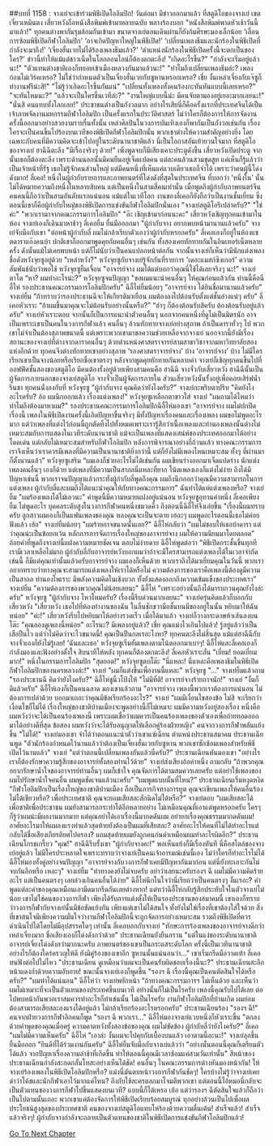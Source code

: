 ##บทที่ 1158 : จางเย่จะเข้าร่วมพิธีเปิดโอลิมปิก!
วันต่อมา
มีข่าวออกมาแล้ว
ที่สตูดิโอของจางเย่ เขตเจี่ยวเหมินตง
เสี่ยวหวังถือหนังสือพิมพ์เข้ามาหลายฉบับ พลางร้องบอก "หนังสือพิมพ์พาดหัวเช้าวันนี้มาแล้ว!"
ทุกคนต่างพากันรุมล้อมกันเข้ามา ขนาดจางเย่ตอนเดินผ่านก็ยังก้มศีรษะมองเล็กน้อย
‘เลื่อนการซ้อมพิธีเปิดกีฬาโอลิมปิก'
‘อาจเกิดปัญหาใหญ่ในพิธีเปิด!'
‘เปลี่ยนเพลงธีมและนักร้องในพิธีเปิดที่กำลังจะมาถึง!'
‘เจี่ยงฮั่นเวยไม่ได้ร้องเพลงธีมแล้ว?'
‘ตำแหน่งนักร้องในพิธีเปิดครั้งนี้จะตกเป็นของใคร?'
ข่าวนี้ทำให้แม้แต่ชาวเน็ตในโลกออนไลน์ก็ต้องตกตะลึง!
"เกิดอะไรขึ้น?"
"กำลังจะเริ่มอยู่แล้วนะ!"
"ตัวแทนต่างชาติเองก็ทยอยเข้าเมืองหลวงกันมาแล้วนะ!"
"ทำไมถึงเปลี่ยนเพลงธีมล่ะ? เพลงก่อนไม่เวิร์คเหรอ? ไม่ใช่ว่ากำหนดตัวเป็นเจี่ยงฮั่นเวยกับซูหานหรอกเหรอ? เชี่ย งั้นเหล่าเจี่ยงกับเจ๊ซูก็ทำงานฟรีน่ะสิ!"
"ไม่รู้ว่าเกิดอะไรขึ้นกันแน่"
"เปลี่ยนทั้งเพลงทั้งคนร้องกะทันหันแบบนี้เลยเหรอ?"
"จะทันไหมนะ?"
"แล้วจะเป็นใครขึ้นเวทีล่ะ?"
"งานใหญ่แบบนี้น่ะ มีคนจับตามองอยู่เยอะมากเลยนะ!"
"นั่นสิ คนแทบทั้งโลกเลย!"
ประชาชนต่างเป็นกังวลมาก อย่างไรเสียนี่ก็คือครั้งแรกที่ประเทศจีนได้เป็นเจ้าภาพจัดงานมหกรรมกีฬาโอลิมปิก เป็นครั้งแรกในประวัติศาสตร์ ไม่ว่าใครก็ต้องการให้การจัดงานครั้งนี้ออกมาอย่างสวยงามราบรื่นทั้งนั้น
เหล่าศิลปินในวงการบันเทิงเองก็พากันเป็นกังวลเช่นกัน เรื่องใครจะเป็นคนขึ้นไปร้องบนเวทีของพิธีเปิดกีฬาโอลิมปิกนั้น พวกเขาต่างให้ความสำคัญอย่างยิ่ง โดยเฉพาะกับคนที่มีความคิดจะเข้าไปอยู่ในระดับนานาชาติแล้ว นี่เป็นโอกาสอันเย้ายวนใจมาก
ที่สตูดิโอของจางเย่
ฮาฉีฉีตะลึง "มีเรื่องจริงๆ ด้วย!"
เพิ่งพูดจบก็มีเสียงเคาะประตูดังขึ้น
เสี่ยวหวังเปิดประตู จากนั้นเธอก็ต้องตะลึง เพราะด้านนอกนั้นมีคนยืนอยู่เจ็ดแปดคน แต่ละคนล้วนสวมชุดสูท แค่เห็นก็รู้แล้วว่าเป็นเจ้าหน้าที่รัฐ เธอไม่รู้จักคนส่วนใหญ่ แต่มีคนหนึ่งที่เห็นแค่แวบเดียวเธอก็จำได้ เพราะว่าคนผู้นี้โด่งดังมาก!
ลี่เคอ!
หนึ่งในผู้กำกับรายการและภาพยนตร์ที่โด่งดังที่สุดในประเทศจีน ที่บอกว่า ‘หนึ่งใน’ นั้นไม่ได้หมายความถึงหนึ่งในหลายสิบคน แต่เป็นหนึ่งในสามสี่คนเท่านั้น เมื่อพูดถึงผู้กำกับภาพยนตร์จีน คนคนนี้ถือว่าเป็นสามอันดับแรกแน่นอน แม้แต่ในเวทีโลก งานของลี่เคอก็ยังถือว่าเป็นงานชั้นเยี่ยม ซึ่งตอนนี้เขาก็คือผู้กำกับใหญ่ของพิธีเปิดการแข่งขันกีฬาโอลิมปิกนั่นเอง
"จางเย่สตูดิโอรึเปล่าครับ?"
"ใช่ค่ะ"
"พวกเรามาจากคณะกรรมการโอลิมปิก"
"อ๊ะ เชิญเข้ามาก่อนนะคะ"
เสี่ยวหวังเชิญทุกคนเข้ามาในห้อง
จางเย่เองก็เดินมาหาช้าๆ
ลี่เคอยิ้ม ยื่นมือออกมา "ผู้กำกับจาง อยากพบหน้ามานานแล้วครับ"
จางเย่จับมือกับเขา "ต่อหน้าผู้กำกับลี่ ผมไม่กล้าเรียกตัวเองว่าผู้กำกับหรอกครับ"
ลี่เคอเองก็อยู่ในห้องแชตดาราแก๊งคนบ้า ปกติเขาก็ออกมาพูดคุยกับคนอื่นๆ เช่นกัน ทั้งสองเคยทักทายกันในอินเทอร์เน็ตหลายครั้ง ดังนั้นแม้ไม่เคยพบหน้า แต่ก็ไม่นับว่าเป็นคนแปลกหน้าต่อกัน
จากนั้นจางเย่ก็เห็นว่ามีนักแต่งเพลงชื่อดังหวังจุยซูอยู่ด้วย "เหล่าหวัง?"
หวังจุยซูกับจางเย่รู้จักกันที่รายการ 'เดอะแมสก์ซิงเกอร์' ความสัมพันธ์นับว่าพอใช้
หวังจุยซูยิ้มเจื่อน "อาจารย์จาง ผมได้แต่บอกว่าคุณนี่ใช้ได้เลยจริงๆ นะ!"
จางเย่ตาโต “หา? ผมทำอะไรน่ะ?”
หวังจุยซูจนปัญญา "ขอผมแนะนำคนอื่นๆ ให้คุณก่อนแล้วกัน ท่านนี้คือฉีอี้ไห่ รองประธานคณะกรรมการโอลิมปิกครับ"
ฉีอี้ไห่ยิ้มน้อยๆ “อาจารย์จาง ได้ยินชื่อมานานแล้วครับ”
จางเย่ยิ้ม “ถ้าทราบว่ารองประธานฉีจะให้เกียรติมาเยือน ผมต้องลงไปต้อนรับตั้งแต่ชั้นล่างแน่ๆ ครับ”
ลี่เคอหัวเราะ “ถ้าผมขึ้นมาคุณจะไม่ต้อนรับอย่างนั้นหรือ?”
“ฮ่าๆ ก็ต้องต้อนรับสิครับ ต้องต้อนรับอยู่แล้วครับ” จางเย่หัวเราะตอบ
จากนั้นก็เป็นการแนะนำตัวคนอื่นๆ นอกจากคนหนึ่งที่ดูไม่เป็นมิตรนัก อาจเป็นเพราะเขาเป็นคนในวงการกีฬาแล้ว คนอื่นๆ ล้วนทักทายจางเย่อย่างสุภาพ ถ้าเป็นดาราทั่วๆ ไป พวกเขาไม่จำเป็นต้องสุภาพขนาดนี้ แต่เพราะพวกเขามาขอความช่วยเหลือจากจางเย่ นอกจากนี้ยังมีเรื่องสถานะของจางเย่ที่ต่างจากดาราคนอื่นๆ ด้วยตำแหน่งศาสตราจารย์สามสาขาวิชาจากมหาวิทยาลัยสองแห่งอีกด้วย ทุกคนจึงต่างทักทายเขาอย่างสุภาพ ‘รองศาสตราจารย์จาง’ บ้าง ‘อาจารย์จาง’ บ้าง ไม่มีใครเรียกเขาเป็นจางน้อยหรือเรียกชื่อเขาตรงๆ
หลังจากพูดคุยทักทายกันหลายคำ จางเย่ก็เชิญทุกคนขึ้นไปที่ออฟฟิศชั้นสองของสตูดิโอ มีคนต้องรั้งอยู่ด้วยเพียงสามคนคือ ฮาฉีฉี จางจั่วกับเสี่ยวหวัง ฮาฉีฉีนั้นเป็นผู้จัดการภายนอกของจางเย่สตูดิโอ จางจั่วเป็นผู้จัดการภายใน ส่วนเสี่ยวหวังนั้นรั้งอยู่เพื่อคอยเสิร์ฟน้ำรินชา
ทุกคนนั่งลงกับที่
หวังจุยซู "ผู้กำกับจาง คุณคิดว่ายังไงครับ?"
จางเย่กะพริบตาปริบ "คิดยังไงอะไรครับ? อ้อ ผมนึกออกแล้ว เรื่องแต่งเพลง!"
หวังจุยซูเหลือกตาขาวใส่
จางเย่ "ผมถามได้ไหมว่าทำไมถึงต้องมาหาผม?"
รองประธานคณะกรรมการโอลิมปิกฉีอี้ไห่มองเขา “อาจารย์จาง ผมไม่ปกปิดเรื่องนี้ เพลงในพิธีเปิดงานครั้งนี้เกิดปัญหาขึ้นจริงๆ มีทั้งปัญหาเรื่องคนและเรื่องเพลง ผมขอไม่พูดอะไรมาก แต่ว่าเพลงที่แต่งไว้ก่อนนี้ถูกตัดทิ้งไปทั้งหมดเพราะเรารู้สึกว่าเนื้อเพลงและทำนองเพลงนั้นต่างไม่เหมาะสมกับการแสดงในเวทีระดับนานาชาติ แม้จะเป็นเพลงที่แสดงเสน่ห์ของประเทศออกมาได้อย่างโดดเด่น แต่กลับไม่เหมาะสมสำหรับกีฬาโอลิมปิก หลังการพิจารณาอย่างถี่ถ้วนแล้ว ทางคณะกรรมการเราจึงเห็นว่าเราควรมีเพลงที่มีความเป็นนานาชาติยิ่งกว่านี้ แต่ก็ยังไม่มีเพลงไหนเหมาะสม ทั้งๆ ที่ผ่านมาก็ตั้งนานแล้ว”
หวังจุยซูเสริม “ผมเองก็ช่วยอะไรไม่ได้เช่นกัน ผมเขียนร่างออกมาเจ็ดแปดร่าง นักแต่งเพลงคนอื่นๆ เองก็ด้วย แต่เพลงที่มีความเป็นสากลนี่แหละที่ยาก โน้ตเพลงเองก็แต่งไม่ง่าย ถึงได้มีปัญหาเช่นนี้ พวกเราจนปัญญาแล้วกระทั่งผู้กำกับลี่พูดถึงคุณ ผมถึงนึกออกว่าคุณมีความสามารถในการแต่งเพลง ผู้กำกับลี่และผมถึงได้แนะนำคุณให้กับทางคณะกรรมการ”
ฉันทำได้แค่แต่งเพลงหรือ?
จางเย่ยิ้ม "ผมร้องเพลงได้ไม่เลวนะ" คำพูดนี้มีความหมายแฝงอยู่แน่นอน
หวังจุยซูอุทานคำหนึ่ง
ลี่เคอเพียงยิ้ม ไม่พูดอะไร
บุคคลระดับสูงในวงการกีฬาคนหนึ่งขมวดคิ้ว
ถึงตอนนี้ฉีอี้ไห่จึงเอ่ยขึ้น "เรื่องนี้ผมทราบครับ ลูกสาวผมเองก็เป็นแฟนเพลงของคุณ หลงคุณจะเป็นจะตาย เฮอะๆ ผมพูดอะไรตอนนี้เธอไม่ค่อยฟังแล้ว เฮ้อ"
จางเย่ยิ้มน้อยๆ "ผมร้ายกาจขนาดนั้นเลย?"
ฉีอี้ไห่กลับว่า "ผมไม่ชอบให้เธอบ้าดารา แต่ว่าคุณน่ะเป็นข้อยกเว้น หลักการการจัดการเรื่องใหญ่ของอาจารย์จาง ผมให้ความนิยมมาโดยตลอด”
ถ้อยคำที่พูดถึงจางเย่นี้แฝงความหมายชัดเจน ตอบไม่ง่ายดาย
ฉีอี้ไห่พูดต่อว่า “พิธีเปิดกระชั้นขึ้นทุกที เรามีเวลาเหลือไม่มาก ผู้กำกับลี่กับอาจารย์หวังบอกผมว่าถ้าจะมีใครสามารถแต่งเพลงได้ในเวลาจำกัดเช่นนี้ ก็มีแต่คุณเท่านั้นแล้วครับอาจารย์จาง ผมเองก็เห็นด้วย พวกเราถึงได้มาเยี่ยมคุณในวันนี้ พวกเราอยากทราบว่าทางคุณจะสามารถแต่งเพลงให้เราได้หรือไม่ ความต้องการของเราคือเพลงนี้ต้องดูมีความเป็นสากล ทำนองไพเราะ มีพลังความคิดในเชิงบวก ทั้งยังแสดงออกถึงความเข้มแข็งของประเทศเรา”
จางเย่ยิ้ม "ความต้องการของพวกคุณไม่น้อยเลยนะ"
ฉีอี้ไห่ "เพราะอย่างนั้นถึงได้มารบกวนคุณยังไงล่ะครับ"
หวังจุยซู "ผู้กำกับจาง ไหวไหมครับ? เรื่องนี้รีบด่วนมากเลยนะ"
จางเย่ครุ่นคิดแล้วก็บอกกับเสี่ยวหวัง "เสี่ยวหวัง เธอไปที่ห้องทำงานของฉัน ในลิ้นชักขวามือชั้นบนมีของอยู่ในนั้น หยิบมาให้ฉันหน่อย"
"ค่ะ!" เสี่ยวหวังรีบไปหยิบมาให้อย่างรวดเร็ว
เมื่อได้มาแล้ว จางเย่ก็วางกระดาษห้าเส้นลงบนโต๊ะ "คุณลองดูเพลงนี้หน่อย"
อะไรนะ?
มีเพลงอยู่แล้ว?
เชี่ย คุณแม่งไวเกินไปแล้ว! รู้อยู่แล้วว่าเป็นเสือปืนไว แต่ว่าไม่คิดว่าจะไวขนาดนี้! คุณเป็นปืนกลเรอะไงหา?
ทุกคนตะลึงไม่สิ้นสุด แม้แต่ฮาฉีฉีกับจางจั่วเองก็ยังไม่รู้เลย!
‘ฉันและเธอ'
หวังจุยซูเริ่มฮัมเพลงตามโน้ตออกมาเบาๆ!
ฉีอี้ไห่และลี่เคอเองก็กำลังมองและฟังอย่างตั้งใจ
สิบนาทีให้หลัง
ทุกคนก็ต้องตกตะลึง!
ลี่เคอหัวเราะลั่น "เยี่ยม! ยอดเยี่ยมมาก!"
หนึ่งในกรรมการโอลิมปิก "สุดยอด!"
หวังจุยซูตบโต๊ะ "นี่แหละ! นี่แหละคือเพลงธีมในพิธีเปิดกีฬาโอลิมปิกของนครหลวงล่ะ!"
จางเย่ "ผมก็แต่งขึ้นเพื่องานนี้แหละ"
หวังจุยซู "..."
จางเย่ยิ้มแล้วถาม "รองประธานฉี คิดว่ายังไงครับ?"
ฉีอี้ไห่ชูนิ้วโป้งให้ "ไม่มีที่ติ! อาจารย์จางร้ายกาจนัก!"
จางเย่ "งั้นก็ดีแล้วครับ"
ฉีอี้ไห่เองก็เป็นคนฉลาด มองเขาแล้วถาม "อาจารย์จาง เพลงนี้พวกเราต้องการแน่นอน ไม่ต้องการเปล่าด้วย บอกมาเถอะว่าคุณมีข้อเรียกร้องอะไร?"
จางเย่ “ผมมีเงื่อนไขสองข้อ ไม่สิ จะเรียกว่าเงื่อนไขก็ไม่ได้ เรื่องใหญ่ของชาติบ้านเมืองจะพูดอย่างนี้ก็ไม่เหมาะ ผมมีความหวังอยู่สองเรื่อง หนึ่งคือผมหวังว่าจะได้เป็นคนร้องเพลงนี้ เพราะผมเชื่อว่าผมควรเป็นคนร้องเพลงของตัวเองเพื่อถ่ายทอดออกมาได้อย่างดีที่สุด ข้อสอง ผมหวังว่าจะได้รับอนุญาตให้เลือกคู่ร้องฝ่ายหญิง”
คนจากวงการกีฬาพลันแย้งขึ้น "ไม่ได้!"
จางเย่มองเขา จำได้ว่าตอนแนะนำตัวว่าเขาแซ่เฉียน ตำแหน่งประธานสมาคม
ประธานเฉียนพูด "ตัวนักร้องกำหนดไว้นานแล้วว่าต้องเป็นเจี่ยงฮั่นเวยกับซูหาน พวกเขาซักซ้อมเพลงสำหรับพิธีเปิดไว้นานแล้ว"
จางเย่ "แต่ว่าตอนนี้เปลี่ยนเพลงกันแล้วนี่ครับ?"
ประธานเฉียนหันมองเขา "อย่างไรเราก็ต้องรักษาความรู้สึกของอาจารย์ทั้งสองท่านไว้ด้วย"
จางเย่ส่งเสียงอ้อคำหนึ่ง ถามกลับ “ถ้าพวกคุณอยากรักษาน้ำใจของอาจารย์ท่านอื่นๆ ผมก็เข้าใจ คุณจัดการได้ตามสมควรเลยครับ แต่อย่าใช้เพลงของผมไปรักษาน้ำใจคนอื่น ผมพูดชัดเจนแล้วนะครับ”
“ผมพูดแบบนั้นที่ไหน?” ประธานเฉียนเริ่มหงุดหงิด “กีฬาโอลิมปิกเป็นเรื่องใหญ่ของชาติบ้านเมือง ถือเป็นภารกิจทางการทูต คุณจะเขียนเพลงให้คนอื่นร้องไม่ได้เชียวหรือ? เพื่อประเทศชาติ คุณจะยอมเสียสละสักนิดไม่ได้หรือ?”
จางเย่ตอบ “ผมเสียสละได้ เพื่อชาติเพื่อประชาชน ผมยังสามารถกระทำได้อีกหลายอย่าง ไม่เหมือนคุณที่เอาแต่พูดหรอกครับ ใครๆ ก็รู้ว่าผมน่ะมีผลงานมากมาย แต่คุณอย่าได้เอาเรื่องนี้มากดดันผม อย่ายกเรื่องคุณธรรมมากดดันผม! อาศัยอะไรมาให้ผมลงแรงทำแล้วสุดท้ายยังต้องเป็นผมที่เสียสละ? อาศัยอะไรให้คนที่ไม่ได้ทำอะไรแต่กลับได้ชื่อเสียงเกียรติยศไปครอง? แถมสุดท้ายผมยังถูกคนก่นด่าเหมือนผมทำอะไรผิดอีก?”
ประธานเฉียนโกรธเกรี้ยว "คุณ!"
ฮาฉีฉีรีบรั้งเขา "ผู้กำกับจางคะ!"
พอเห็นแย้งก็มีเรื่องทันที นี่คือสไตล์ของจางเย่อยู่แล้ว ไม่มีใครประหลาดใจเพราะทราบว่าจางเย่เป็นคนเจ้าอารมณ์เช่นนี้เอง ไม่ว่าใครก็ทำอะไรไม่ได้
ฉีอี้ไห่มองทั้งคู่อย่างจนปัญญา "อาจารย์จางกับวงการกีฬาเคยมีปัญหากันมาก่อน แต่นี่ยังทะเลาะกันไม่จบกันอีกหรือ เหอะๆ"
จางเย่ยิ้ม "ท่าทางคงยังไม่จบครับ อย่าว่าเลยนะครับรองฯ ฉี ผมไม่มีความคิดร้ายอะไร แต่เป็นคนตรงๆ เลยล่วงเกินคนอื่นได้ง่าย"
ฉีอี้ไห่นึกในใจว่านี่เรียกว่าเป็นคนตรงๆ งั้นเรอะ? คำพูดแต่ละคำของคุณเหมือนเอามีดมากรีดกันเลยต่างหาก! แต่ทว่าฉีอี้ไห่กลับรู้สึกประทับใจในตัวจางเย่ไม่น้อย เขาไม่ใช่คนของวงการกีฬา เพียงได้รับการแต่งตั้งให้เป็นรองประธานของสมาคมนี้ เขาเองก็ทราบว่าวงการกีฬากับจางเย่นั้นมีข้อขัดแย้งกัน เพียงแต่เขาไม่ได้สนใจ ทั้งยังไม่ใช่เรื่องที่เขาต้องใส่ใจด้วย สิ่งที่เขาสนใจมีเพียงความมั่นใจว่างานกีฬาโอลิมปิกนี้จะถูกจัดการอย่างเหมาะสม รวมถึงพิธีเปิดที่ควรดำเนินไปได้โดยไม่มีอุปสรรคใดๆ เท่านั้น
ลี่เคอบอกกับจางเย่ "ทักษะการร้องเพลงของอาจารย์จางดีกว่าเหล่าเจี่ยงมาก ชื่อเสียงเองก็โด่งดังกว่าด้วย"
ประธานเฉียนยังยืนกราน "แต่ในแง่ของระดับนานาชาติ อาจารย์เจี่ยงโด่งดังกว่ามากนะครับ ภาพยนตร์ของเขาเป็นกระแสระดับโลก ครั้งนี้เป็นเวทีนานาชาติ อย่างไรก็ต้องใคร่ครวญให้ดี ยังมีคู่ร้องของเขาอีก ซูหานนั้นแน่นอนว่า..." เขาเริ่มกรีดมือวาดเท้า
ลี่เคอทนฟังต่อไปไม่ไหว "ประธานเฉียน ดูเหมือนว่าผมจะเป็นคนรับผิดชอบเรื่องนี้นะ?"
ประธานเฉียนสะอึก หน้าแดงก่ำด้วยความอับอาย!
ขณะนั้นจางเย่เองก็พูดขึ้น "รองฯ ฉี เรื่องนี้คุณเป็นคนตัดสินใจได้หรือครับ?"
"ผมทำได้แน่นอน" ฉีอี้ไห่ว่า
จางเย่พยักหน้า “ถ้าทางคณะกรรมการฯ ไม่เห็นด้วย และเห็นว่าผมไม่เหมาะที่จะเป็นตัวแทนของประเทศขึ้นบนเวที อย่างนั้นก็ไม่เป็นไรครับ เพลงนี้คุณรับไปได้เลย ต่อไปพบหน้ากันพวกเราสมควรทำอะไรก็ทำเช่นนั้น ไม่เป็นไรครับ งานกีฬาโอลิมปิกที่บ้านเกิด ผมย่อมต้องสามารถเสียสละลงแรงได้อยู่แล้ว ไม่กล้าเรียกร้องอะไรหรอกครับ”
ประธานเฉียนร้อง "รองฯ ฉี!"
คนจากฝ่ายวงการกีฬาอีกคนก็พูด "รองฯ ฉี พวกเรา..."
ฉีอี้ไห่มองจางเย่แวบหนึ่งก็หัวเราะขึ้น "ตกลง ด้วยคำพูดของคุณเมื่อครู่ ความคาดหวังทั้งสองข้อของคุณ ผมไม่ขัดข้อง ผู้กำกับลี่ว่ายังไงครับ?"
ลี่เคอ "ผมไม่มีความเห็นครับ"
ฉีอี้ไห่ "เอาล่ะ งั้นผมจะไปคุยกับเบื้องบนแล้ว เอาตามนี้ละนะ!"
จางเย่ลุกขึ้นยื่นมือออก "ยินดีที่ได้ร่วมงานกันครับ"
ฉีอี้ไห่ยิ้มจับมือกับจางเย่แล้วว่า "อย่างนั้นตอนนี้คุณก็เตรียมตัวได้แล้ว จากปัญหาเรื่องความล่าช้าที่เกิดขึ้น ทำให้ตอนนี้คุณมีเวลาซ้อมแค่สามวันเท่านั้น"
สีหน้าของประธานเฉียนกำลังสะกดกลั้นโทสะอย่างเห็นได้ชัด!
คนอื่นๆ ในคณะกรรมการต่างหันมองหน้ากัน!
ให้จางเย่ร้องเพลงในพิธีเปิดโอลิมปิกหรือ? แม่งนี่มันตบหน้าวงการกีฬากันชัดๆ! ใครบ้างไม่รู้ว่าจางเย่เคยด่าว่าโค้ชและนักกีฬาเอาไว้มากแค่ไหน? ถึงกับใช้ละครตลกมาโจมตีพวกเขา แต่ตอนนี้ไอ้หมอนี่กลับจะเป็นตัวแทนของวงการกีฬาไปขึ้นแสดงบนเวที? แบบนี้ก็ได้เหรอ เฮ้อ แต่ว่ารองฯ ฉีตัดสินใจแล้วก็ถือว่าเป็นไปตามนั้นเถอะ พวกเขาแค่ต้องจัดการให้พิธีเปิดเรียบร้อยสมบูรณ์ ทุกอย่างล้วนเป็นไปเพื่อผลประโยชน์สูงสุดของประเทศชาติ
คนของจางเย่สตูดิโอแทบโห่ร้องด้วยความตื่นเต้น!
สำเร็จแล้ว!
สำเร็จแล้วจริงๆ!
ผู้กำกับจางกำลังจะกลายเป็นตัวแทนของชาติในพิธีเปิดการแข่งขันกีฬาโอลิมปิกแล้ว!


[Go To Next Chapter]( ./259.md)